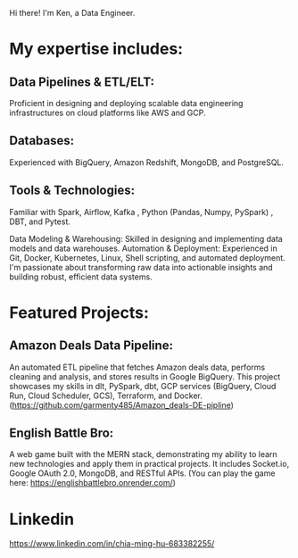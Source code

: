 Hi there! I'm Ken, a Data Engineer.

# My expertise includes:

## Data Pipelines & ETL/ELT: 
Proficient in designing and deploying scalable data engineering infrastructures on cloud platforms like AWS and GCP.
## Databases:
Experienced with BigQuery, Amazon Redshift, MongoDB, and PostgreSQL.
## Tools & Technologies: 
Familiar with Spark, Airflow, Kafka , Python (Pandas, Numpy, PySpark) , DBT, and Pytest.


Data Modeling & Warehousing: Skilled in designing and implementing data models and data warehouses.
Automation & Deployment: Experienced in Git, Docker, Kubernetes, Linux, Shell scripting, and automated deployment.
I'm passionate about transforming raw data into actionable insights and building robust, efficient data systems.

# Featured Projects:

## Amazon Deals Data Pipeline: 
An automated ETL pipeline that fetches Amazon deals data, performs cleaning and analysis, and stores results in Google BigQuery. This project showcases my skills in dlt, PySpark, dbt, GCP services (BigQuery, Cloud Run, Cloud Scheduler, GCS), Terraform, and Docker. (https://github.com/garmenty485/Amazon_deals-DE-pipline)

## English Battle Bro: 
A web game built with the MERN stack, demonstrating my ability to learn new technologies and apply them in practical projects. It includes Socket.io, Google OAuth 2.0, MongoDB, and RESTful APIs. 
(You can play the game here: https://englishbattlebro.onrender.com/)


# Linkedin
https://www.linkedin.com/in/chia-ming-hu-683382255/
